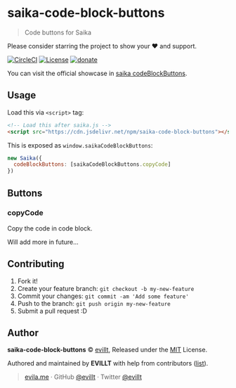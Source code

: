 # saika-code-block-buttons

> Code buttons for Saika

Please consider starring the project to show your ❤️ and support.

[![CircleCI](https://badgen.net/circleci/github/evillt/saika-code-block-buttons?icon=circleci)](https://circleci.com/gh/evillt/saika-code-block-buttons/tree/master)
[![License](https://badgen.net/npm/license/saika-code-block-buttons)](./LICENSE)
[![donate](https://badgen.net/badge/support%20me/donate/f2a)](https://donate.evila.me)

You can visit the official showcase in [saika codeBlockButtons](https://saika.dev/reference/options#codeblockbuttons-badge-contentsaika-2130-).

## Usage

Load this via `<script>` tag:

```html
<!-- Load this after saika.js -->
<script src="https://cdn.jsdelivr.net/npm/saika-code-block-buttons"></script>
```

This is exposed as `window.saikaCodeBlockButtons`:

```js
new Saika({
  codeBlockButtons: [saikaCodeBlockButtons.copyCode]
})
```

## Buttons

### copyCode

Copy the code in code block.

Will add more in future...

## Contributing

1. Fork it!
2. Create your feature branch: `git checkout -b my-new-feature`
3. Commit your changes: `git commit -am 'Add some feature'`
4. Push to the branch: `git push origin my-new-feature`
5. Submit a pull request :D

## Author

**saika-code-block-buttons** © [evillt](https://github.com/evillt), Released under the [MIT](./LICENSE) License.

Authored and maintained by **EVILLT** with help from contributors ([list](https://github.com/evillt/saika-code-block-buttons/contributors)).

> [evila.me](https://evila.me) · GitHub [@evillt](https://github.com/evillt) · Twitter [@evillt](https://twitter.com/evillt)
